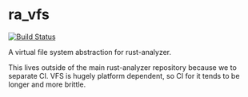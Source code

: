 # ra_vfs

[![Build Status](https://dev.azure.com/rust-analyzer/rust-analyzer/_apis/build/status/rust-analyzer.ra_vfs?branchName=master)](https://dev.azure.com/rust-analyzer/rust-analyzer/_build/latest?definitionId=1&branchName=master)

A virtual file system abstraction for rust-analyzer.

This lives outside of the main rust-analyzer repository because we to
separate CI. VFS is hugely platform dependent, so CI for it tends to
be longer and more brittle.
